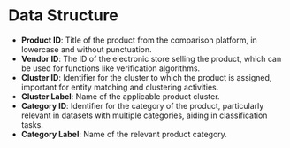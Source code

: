 # Data Structure
- **Product ID**: Title of the product from the comparison platform, in lowercase and without punctuation.
- **Vendor ID**: The ID of the electronic store selling the product, which can be used for functions like verification algorithms.
- **Cluster ID**: Identifier for the cluster to which the product is assigned, important for entity matching and clustering activities.
- **Cluster Label**: Name of the applicable product cluster.
- **Category ID**: Identifier for the category of the product, particularly relevant in datasets with multiple categories, aiding in classification tasks.
- **Category Label**: Name of the relevant product category.
